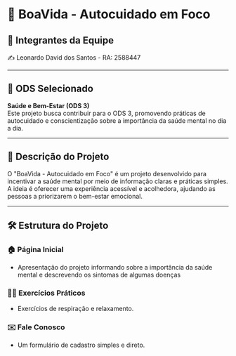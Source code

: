 # 🌿 BoaVida - Autocuidado em Foco  

## 👤 Integrantes da Equipe  
✍️ Leonardo David dos Santos - RA: 2588447  

---

## 🌱 ODS Selecionado  
**Saúde e Bem-Estar (ODS 3)**  
Este projeto busca contribuir para o ODS 3, promovendo práticas de autocuidado e conscientização sobre a importância da saúde mental no dia a dia.  

---

## 📖 Descrição do Projeto  
O "BoaVida - Autocuidado em Foco" é um projeto desenvolvido para incentivar a saúde mental por meio de informação claras e práticas simples. A ideia é oferecer uma experiência acessível e acolhedora, ajudando as pessoas a priorizarem o bem-estar emocional. 


---

## 🛠️ Estrutura do Projeto  

### 🏠 Página Inicial  
- Apresentação do projeto informando sobre a importância da saúde mental e descrevendo os sintomas de algumas doenças

### 🧘‍♂️ Exercícios Práticos  
- Exercícios de respiração e relaxamento.  

### ✉️ Fale Conosco  
- Um formulário de cadastro simples e direto.

